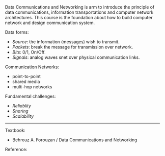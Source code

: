 Data Communications and Networking is arm to introduce the principle of data communications, information transportations and computer network architectures. This course is the foundation about how to build computer network and design communication system.

Data forms:
- _Source_: the information (messages) wish to transmit.
- _Packets_: break the message for transmission over network.
- _Bits_: 0/1, On/Off.
- _Signals_: analog waves snet over physical communication links.

Communication Networks:
- point-to-point
- shared media
- multi-hop networks

Fundamental challenges:
- _Reliablity_
- _Sharing_
- _Scalability_

----

Textbook:
- Behrouz A. Forouzan / Data Communications and Networking

Reference:
